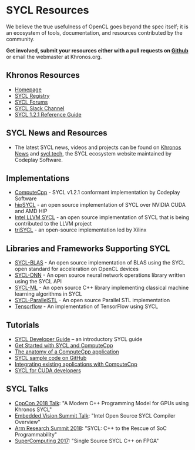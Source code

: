 # SYCL Resources

We believe the true usefulness of OpenCL goes beyond the spec itself; it is an ecosystem of tools, documentation, and resources contributed by the community.

**Get involved, submit your resources either with a pull requests on [Github](https://github.com/KhronosGroup/Khronosdotorg/blob/master/api/sycl/resources.md)** or email the webmaster at Khronos.org.

## Khronos Resources
* [Homepage](https://www.khronos.org/sycl)
* [SYCL Registry](https://www.khronos.org/registry/SYCL/)
* [SYCL Forums](https://forums.khronos.org/forumdisplay.php/87-OpenCL)
* [SYCL Slack Channel](https://khronosdevs.slack.com/messages/CE9UX4CHG)
* [SYCL 1.2.1 Reference Guide](https://www.khronos.org/registry/SYCL/specs/sycl-1.2.1.pdf)

## SYCL News and Resources
* The latest SYCL news, videos and projects can be found on [Khronos News](https://www.khronos.org/news/tags/tag/SYCL) and [sycl.tech](https://sycl.tech), the SYCL ecosystem website maintained by Codeplay Software.

## Implementations
* [ComputeCpp](http://developer.codeplay.com/) - SYCL v1.2.1 conformant implementation by Codeplay Software
* [hipSYCL](https://github.com/illuhad/hipSYCL) - an open source implementation of SYCL over NVIDIA CUDA and AMD HIP
* [Intel LLVM SYCL](https://github.com/intel/llvm/tree/sycl) - an open source implementation of SYCL that is being contributed to the LLVM project
* [triSYCL](https://github.com/triSYCL/triSYCL) - an open-source implementation led by Xilinx

## Libraries and Frameworks Supporting SYCL
* [SYCL-BLAS](https://github.com/codeplaysoftware/sycl-blas) - An open source implementation of BLAS using the SYCL open standard for acceleration on OpenCL devices
* [SYCL-DNN](https://github.com/codeplaysoftware/SYCL-DNN) - An open source neural network operations library written using the SYCL API
* [SYCL-ML](https://github.com/codeplaysoftware/SYCL-ML) - An open source C++ library implementing classical machine learning algorithms in SYCL
* [SYCL-ParallelSTL](https://github.com/KhronosGroup/SyclParallelSTL) - An open source Parallel STL implementation
* [Tensorflow](https://github.com/codeplaysoftware/tensorflow) - An implementation of TensorFlow using SYCL

## Tutorials
* [SYCL Developer Guide](https://developer.codeplay.com/computecppce/latest/sycl-guide-introduction) – an introductory SYCL guide
* [Get Started with SYCL and ComputeCpp](https://developer.codeplay.com/computecppce/latest/getting-started-guide)
* [The anatomy of a ComputeCpp application](https://developer.codeplay.com/computecppce/latest/anatomy-of-a-computecpp-app)
* [SYCL sample code on GitHub](https://github.com/codeplaysoftware/computecpp-sdk)
* [Integrating existing applications with ComputeCpp](https://developer.codeplay.com/computecppce/latest/integration-guide)
* [SYCL for CUDA developers](https://developer.codeplay.com/computecppce/latest/sycl-for-cuda-developers)

## SYCL Talks
* [CppCon 2018 Talk](https://www.youtube.com/embed/miqZS6aS9K0): "A Modern C++ Programming Model for GPUs using Khronos SYCL"
* [Embedded Vision Summit Talk](https://www.youtube.com/embed/H55cXqLeMLQ): "Intel Open Source SYCL Compiler Overview"
* [Arm Research Summit 2018](https://www.youtube.com/embed/XXejyI4-WEI): "SYCL: C++ to the Rescue of SoC Programmability"
* [SuperComputing 2017](https://www.youtube.com/embed/4r6FXxknJEA): "Single Source SYCL C++ on FPGA"
